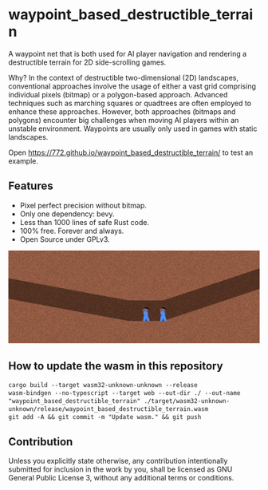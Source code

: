 # waypoint_based_destructible_terrain

A waypoint net that is both used for AI player navigation and rendering a destructible terrain for 2D side-scrolling games. 

Why? In the context of destructible two-dimensional (2D) landscapes, conventional approaches involve the usage of either a vast grid comprising individual pixels (bitmap) or a polygon-based approach. Advanced techniques such as marching squares or quadtrees are often employed to enhance these approaches. However, both approaches (bitmaps and polygons) encounter big challenges when moving AI players within an unstable environment. Waypoints are usually only used in games with static landscapes.

Open https://772.github.io/waypoint_based_destructible_terrain/ to test an example.

## Features

- Pixel perfect precision without bitmap.
- Only one dependency: bevy.
- Less than 1000 lines of safe Rust code.
- 100% free. Forever and always.
- Open Source under GPLv3.

![Example](example.png)

## How to update the wasm in this repository

```
cargo build --target wasm32-unknown-unknown --release
wasm-bindgen --no-typescript --target web --out-dir ./ --out-name "waypoint_based_destructible_terrain" ./target/wasm32-unknown-unknown/release/waypoint_based_destructible_terrain.wasm
git add -A && git commit -m "Update wasm." && git push
```

## Contribution

Unless you explicitly state otherwise, any contribution intentionally submitted for inclusion in the work by you, shall be licensed as GNU General Public License 3, without any additional terms or conditions.
